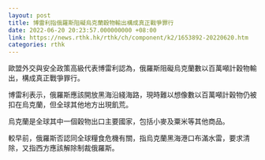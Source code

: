 ```yaml
---
layout: post
title: 博雷利指俄羅斯阻礙烏克蘭穀物輸出構成真正戰爭罪行
date: 2022-06-20 20:23:57.000000000 +08:00
link: https://news.rthk.hk/rthk/ch/component/k2/1653892-20220620.htm
categories: rthk
---
```


歐盟外交與安全政策高級代表博雷利認為，俄羅斯阻礙烏克蘭數以百萬噸計穀物輸出，構成真正戰爭罪行。

博雷利表示，俄羅斯應該開放黑海沿綫海路，現時難以想像數以百萬噸計穀物仍被扣在烏克蘭，但全球其他地方出現飢荒。

烏克蘭是全球其中一個穀物出口主要國家，包括小麥及粟米等其他商品。

較早前，俄羅斯否認同全球糧食危機有關，指烏克蘭黑海港口布滿水雷，要求清除，又指西方應該解除制裁俄羅斯。

